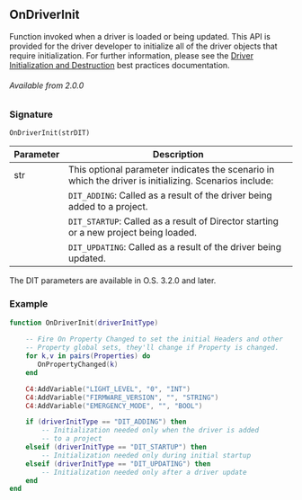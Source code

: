 ## OnDriverInit

Function invoked when a driver is loaded or being updated. This API is provided for the driver developer to initialize all of the driver objects that require initialization.  For further information, please see the [Driver Initialization and Destruction][1] best practices documentation.


###### Available from 2.0.0


### Signature

`OnDriverInit(strDIT) `


| Parameter | Description                                                                                            |
| --------- | ------------------------------------------------------------------------------------------------------ |
| str       | This optional parameter indicates the scenario in which the driver is initializing. Scenarios include: |
|           | `DIT_ADDING`: Called as a result of the driver being added to a project.                               |
|           | `DIT_STARTUP`: Called as a result of Director starting or a new project being loaded.                  |
|           | `DIT_UPDATING`: Called as a result of the driver being updated.                                        |

The DIT parameters are available in O.S. 3.2.0 and later.


### Example

```lua
function OnDriverInit(driverInitType)
         
    -- Fire On Property Changed to set the initial Headers and other
    -- Property global sets, they'll change if Property is changed.
    for k,v in pairs(Properties) do
       OnPropertyChanged(k)
    end

    C4:AddVariable("LIGHT_LEVEL", "0", "INT")
    C4:AddVariable("FIRMWARE_VERSION", "", "STRING")
    C4:AddVariable("EMERGENCY_MODE", "", "BOOL")

    if (driverInitType == "DIT_ADDING") then
        -- Initialization needed only when the driver is added
        -- to a project
    elseif (driverInitType == "DIT_STARTUP") then
        -- Initialization needed only during initial startup
    elseif (driverInitType == "DIT_UPDATING") then
        -- Initialization needed only after a driver update
    end
end
```

[1]:	https://snap-one.github.io/docs-driverworks-fundamentals/#api-specific-information-driver-initialization-and-destruction